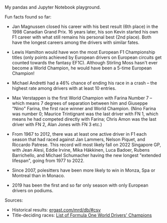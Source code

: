 My pandas and Jupyter Notebook playground.

Fun facts found so far:

- Jan Magnussen closed his career with his best result (6th place) in the 1998 Canadian Grand Prix. 16 years later, his son Kevin started his own F1 career with what still remains his personal best (2nd place). Both have the longest careers among the drivers with similar fates.

- Lewis Hamilton would have won the most European F1 Championship titles (only points achieved by European drivers on European circuits get counted towards the fantasy EF1C). Although Stirling Moss hasn't ever become a World Champion, he would have been a 5-time European Champion!

- Michael Andretti had a 46% chance of ending his race in a crash – the highest rate among drivers with at least 10 entries.

- Max Verstappen is the first World Champion with Farina Number 7 – which means 7 degrees of separation between him and Giuseppe "Nino" Farina, the first race winner and World Champion. (Nino Farina was number 0; Maurice Trintignant was the last driver with FN 1, which means he had competed directly with Farina; Chris Amon was the last driver with FN 2, Alan Jones with FN 3 etc.)

- From 1967 to 2012, there was at least one active driver in F1 each season that had raced against Jan Lammers, Nelson Piquet, and Riccardo Patrese. This record will most likely fall on 2022 Singapore GP, with Jean Alesi, Eddie Irvine, Mika Häkkinen, Luca Badoer, Rubens Barrichello,	and Michael Schumacher having the new longest "extended lifespan", going from 1977 to 2022.

- Since 2007, polesitters have been more likely to win in Monza, Spa or Montreal than in Monaco.

- 2019 has been the first and so far only season with only European drivers on podiums.

Sources:

- Historical results: [ergast.com/mrd/db/#csv](http://ergast.com/mrd/db/#csv)
- Title-deciding races: [List of Formula One World Drivers' Champions](https://en.wikipedia.org/wiki/List_of_Formula_One_World_Drivers%27_Champions)